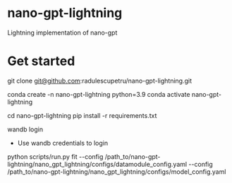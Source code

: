 # nano-gpt-lightning
Lightning implementation of nano-gpt

# Get started
git clone git@github.com:radulescupetru/nano-gpt-lightning.git

conda create -n nano-gpt-lightning python=3.9
conda activate nano-gpt-lightning

cd nano-gpt-lightning
pip install -r requirements.txt

wandb login
 - Use wandb credentials to login

python scripts/run.py fit --config /path_to/nano-gpt-lightning/nano_gpt_lightning/configs/datamodule_config.yaml --config /path_to/nano-gpt-lightning/nano_gpt_lightning/configs/model_config.yaml
